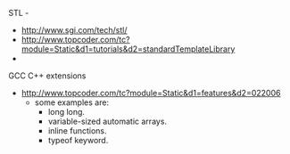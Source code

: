 STL - 
  - http://www.sgi.com/tech/stl/
  - http://www.topcoder.com/tc?module=Static&d1=tutorials&d2=standardTemplateLibrary
  - 

GCC C++ extensions
  - http://www.topcoder.com/tc?module=Static&d1=features&d2=022006
    + some examples are:
      - long long.
      - variable-sized automatic arrays.
      - inline functions.
      - typeof keyword.

